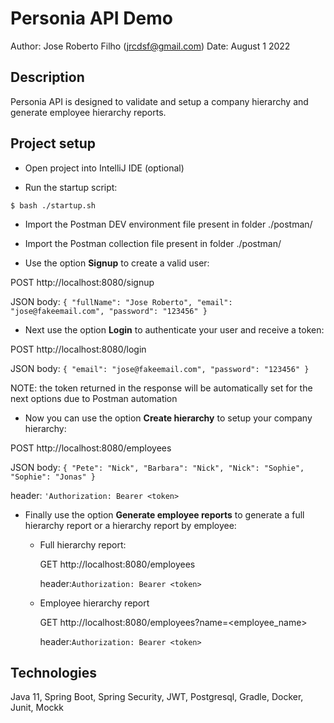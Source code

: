 # Personia API Demo

Author: Jose Roberto Filho (jrcdsf@gmail.com)
Date: August 1 2022

## Description

Personia API is designed to validate and setup a company hierarchy and generate employee hierarchy reports.


## Project setup

- Open project into IntelliJ IDE (optional)

- Run the startup script:

`$ bash ./startup.sh`

- Import the Postman DEV environment file present in folder ./postman/

- Import the Postman collection file present in folder ./postman/ 

- Use the option **Signup** to create a valid user:

POST http://localhost:8080/signup

JSON body:
`{
"fullName": "Jose Roberto",
"email": "jose@fakeemail.com",
"password": "123456"
}`

- Next use the option **Login** to authenticate your user and receive a token:

POST http://localhost:8080/login

JSON body:
`{
"email": "jose@fakeemail.com",
"password": "123456"
}`

NOTE: the token returned in the response will be automatically set for the next options due to Postman automation

- Now you can use the option **Create hierarchy** to setup your company hierarchy:

POST http://localhost:8080/employees

JSON body: 
`{
"Pete": "Nick",
"Barbara": "Nick",
"Nick": "Sophie",
"Sophie": "Jonas"
}`

header: 
`'Authorization: Bearer <token>`

- Finally use the option **Generate employee reports** to generate a full hierarchy report or a hierarchy report by employee:
  - Full hierarchy report:

    GET http://localhost:8080/employees
  
    header:`Authorization: Bearer <token>`
  - Employee hierarchy report

    GET http://localhost:8080/employees?name=<employee_name>

    header:`Authorization: Bearer <token>`

    
## Technologies

Java 11, Spring Boot, Spring Security, JWT, Postgresql, Gradle, Docker, Junit, Mockk


